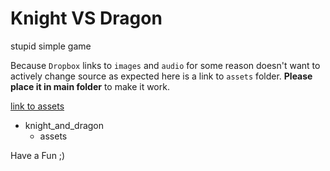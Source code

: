 # Knight VS Dragon

stupid simple game

Because `Dropbox` links to `images` and `audio` for some reason doesn't want to actively change source as expected here is a link to `assets` folder. **Please place it in main folder** to make it work.

[link to assets](https://www.dropbox.com/sh/gd1hdfosazxmj9p/AADBQ-ZJkKirHqvXKCEr87_ka?dl=0)

- knight_and_dragon
  - assets

Have a Fun ;)
